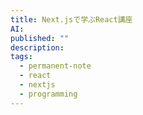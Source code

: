 ```yaml
---
title: Next.jsで学ぶReact講座
AI: 
published: ""
description: 
tags:
  - permanent-note
  - react
  - nextjs
  - programming
---
```

